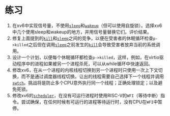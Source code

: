 # 练习

1.  在xv6中实现信号量，不使用[`sleep`](/source/xv6-riscv/user/user.h.md)和[`wakeup`](/source/xv6-riscv/kernel/defs.h.md)（但可以使用自旋锁）。选择xv6中几个使用sleep和wakeup的地方，并用信号量替换它们。评价结果。
2.  修复上面提到的[`kill`](/source/xv6-riscv/user/user.h.md)和[`sleep`](/source/xv6-riscv/user/user.h.md)之间的竞争，以便在受害者的休眠循环检查`p->killed`之后但在调用[`sleep`](/source/xv6-riscv/user/user.h.md)之前发生的[`kill`](/source/xv6-riscv/user/user.h.md)会导致受害者放弃当前的系统调用。
3.  设计一个计划，以便每个休眠循环都检查`p->killed`，这样，例如，在virtio驱动程序中的进程如果被另一个进程杀死，可以从while循环中快速返回。
4.  修改xv6，在从一个进程的内核线程切换到另一个进程时只使用一次上下文切换，而不是通过调度器线程切换。让出的线程需要自己选择下一个线程并调用[`swtch`](/source/xv6-riscv/kernel/defs.h.md)。挑战将是防止多个CPU意外执行同一个线程；正确处理锁定；以及避免死锁。
5.  修改xv6的[`scheduler`](/source/xv6-riscv/kernel/proc.c.md)，在没有可运行进程时使用RISC-V的`WFI`（等待中断）指令。尝试确保，在任何时候有可运行的进程等待运行时，没有CPU在`WFI`中暂停。